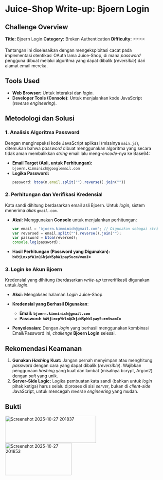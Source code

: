 
# Juice-Shop Write-up: Bjoern Login

## Challenge Overview

**Title:** Bjoern Login
**Category:** Broken Authentication
**Difficulty:** ⭐⭐⭐⭐

Tantangan ini diselesaikan dengan mengeksploitasi cacat pada implementasi otentikasi OAuth lama Juice-Shop, di mana *password* pengguna dibuat melalui algoritma yang dapat dibalik (*reversible*) dari alamat email mereka.

## Tools Used

  * **Web Browser:** Untuk interaksi dan *login*.
  * **Developer Tools (Console):** Untuk menjalankan kode JavaScript (*reverse engineering*).

## Metodologi dan Solusi

### 1\. Analisis Algoritma Password

Dengan menginspeksi kode JavaScript aplikasi (misalnya `main.js`), ditemukan bahwa *password* dibuat menggunakan algoritma yang secara tidak aman membalikkan *string* email lalu meng-*encode*-nya ke Base64:

  * **Email Target (Asli, untuk Perhitungan):** `bjoern.kimminich@googlemail.com`
  * **Logika Password:**
    ```javascript
    password: btoa(n.email.split("").reverse().join(""))
    ```

### 2\. Perhitungan dan Verifikasi Kredensial

Kata sandi dihitung berdasarkan email asli Bjoern. Untuk *login*, sistem menerima *alias* `gmail.com`.

  * **Aksi:** Menggunakan **Console** untuk menjalankan perhitungan:
    ```javascript
    var email = "bjoern.kimminich@gmail.com"; // Digunakan sebagai string input untuk perhitungan
    var reversed = email.split("").reverse().join("");
    var password = btoa(reversed);
    console.log(password);
    ```
  * **Hasil Perhitungan (Password yang Digunakan):** **`bW9jLmxpYW1nQGhjaW5pbW1pay5ucmVvamI=`**

### 3\. Login ke Akun Bjoern

Kredensial yang dihitung (berdasarkan *write-up* terverifikasi) digunakan untuk *login*.

  * **Aksi:** Mengakses halaman *Login* Juice-Shop.

  * **Kredensial yang Berhasil Digunakan:**

      * **Email:** **`bjoern.kimminich@gmail.com`**
      * **Password:** **`bW9jLmxpYW1nQGhjaW5pbW1pay5ucmVvamI=`**

  * **Penyelesaian:** Dengan *login* yang berhasil menggunakan kombinasi Email/Password ini, *challenge* **Bjoern Login** selesai.

## Rekomendasi Keamanan

1.  **Gunakan *Hashing* Kuat:** Jangan pernah menyimpan atau menghitung *password* dengan cara yang dapat dibalik (*reversible*). Wajibkan penggunaan *hashing* yang kuat dan lambat (misalnya bcrypt, Argon2) dengan *salt* yang unik.
2.  **Server-Side Logic:** Logika pembuatan kata sandi (bahkan untuk *login* pihak ketiga) harus selalu diproses di sisi *server*, bukan di *client-side* JavaScript, untuk mencegah *reverse engineering* yang mudah.

## Bukti 

<img width="299" height="89" alt="Screenshot 2025-10-27 201837" src="https://github.com/user-attachments/assets/c505b611-5d91-4b69-b6be-570841176f67" />

<img width="218" height="106" alt="Screenshot 2025-10-27 201853" src="https://github.com/user-attachments/assets/d401ef55-9c3e-449f-816e-facfc4d65366" />

